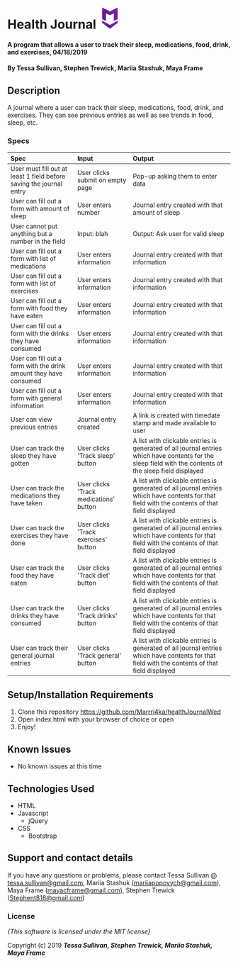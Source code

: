 # Health Journal ![alt text](https://github.com/adam-p/markdown-here/raw/master/src/common/images/icon48.png "Logo Title Text 1")

#### A program that allows a user to track their sleep, medications, food, drink, and exercises, 04/18/2019

#### By **Tessa Sullivan, Stephen Trewick, Mariia Stashuk, Maya Frame**

## Description

A journal where a user can track their sleep, medications, food, drink, and exercises.  They can see previous entries as well as see trends in food, sleep, etc.



### Specs
| Spec | Input | Output |
| :-------------     | :------------- | :------------- |
| User must fill out at least 1 field before saving the journal entry |User clicks submit on empty page|Pop-up asking them to enter data|
| User can fill out a form with amount of sleep | User enters number |Journal entry created with that amount of sleep|
| User cannot put anything but a number in the field | Input: blah | Output: Ask user for valid sleep
| User can fill out a form with list of medications | User enters information |Journal entry created with that information|
| User can fill out a form with list of exercises | User enters information |Journal entry created with that information|
| User can fill out a form with food they have eaten | User enters information |Journal entry created with that information|
| User can fill out a form with the drinks they have consumed | User enters information |Journal entry created with that information|
| User can fill out a form with the drink amount they have consumed | User enters information |Journal entry created with that information|
| User can fill out a form with general information | User enters information |Journal entry created with that information|
| User can view previous entries|Journal entry created|A link is created with timedate stamp and made available to user|
| User can track the sleep they have gotten|User clicks 'Track sleep' button|A list with clickable entries is generated of all journal entries which have contents for the sleep field with the contents of the sleep field displayed|
| User can track the medications they have taken |User clicks 'Track medications' button|A list with clickable entries is generated of all journal entries which have contents for that field with the contents of that field displayed|
| User can track the exercises they have done|User clicks 'Track exercises' button|A list with clickable entries is generated of all journal entries which have contents for that field with the contents of that field displayed|
| User can track the food they have eaten|User clicks 'Track diet' button|A list with clickable entries is generated of all journal entries which have contents for that field with the contents of that field displayed|
| User can track the drinks they have consumed|User clicks 'Track drinks' button|A list with clickable entries is generated of all journal entries which have contents for that field with the contents of that field displayed|
| User can track their general journal entries |User clicks 'Track general' button|A list with clickable entries is generated of all journal entries which have contents for that field with the contents of that field displayed|

## Setup/Installation Requirements

1. Clone this repository https://github.com/Marrri4ka/healthJournalWed
2.  Open index.html with your browser of choice or open
3. Enjoy!



## Known Issues
* No known issues at this time

## Technologies Used

* HTML
* Javascript
  * jQuery
* CSS
  * Bootstrap

## Support and contact details

If you have any questions or problems, please contact  Tessa Sullivan @ tessa.sullivan@gmail.com, Mariia Stashuk (mariiapopovych@gmail.com), Maya Frame (mayacframe@gmail.com), Stephen Trewick (Stephent818@gmail.com)

### License

*{This software is licensed under the MIT license}*

Copyright (c) 2019 **_Tessa Sullivan, Stephen Trewick, Mariia Stashuk, Maya Frame_**
